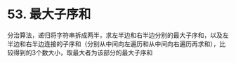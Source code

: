 # 53. 最大子序和

分治算法，递归将字符串拆成两半，求左半边和右半边分别的最大子序和，以及左半边和右半边连接的子序和（分别从中间向左遍历和从中间向右遍历再求和），比较得到的3个数大小，取最大者为该部分的最大子序和
